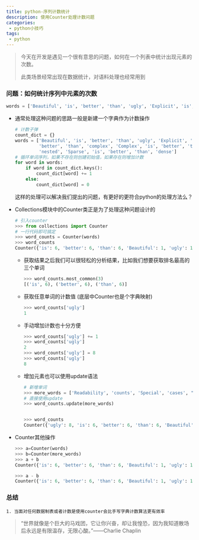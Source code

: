 ```yaml
---
title: python-序列计数统计
description: 使用Counter处理计数问题
categories:
 - python小技巧
tags:
 - python
---
```


> 今天在开发是遇见一个很有意思的问题，如何在一个列表中统计出现元素的次数。
>
> 此类场景经常出现在数据统计，对语料处理也经常用到

### 问题：如何统计序列中元素的次数

```python
words = ['Beautiful', 'is', 'better', 'than', 'ugly', 'Explicit', 'is', 'better', 'than', 'implicit', 'Simple', 'is', 'better', 'than', 'complex', 'Complex', 'is', 'better', 'than', 'complicated', 'Flat', 'is', 'better', 'than', 'nested', 'Sparse', 'is', 'better', 'than', 'dense']

```

- 通常处理这种问题的思路一般是新建一个字典作为计数操作

  ```python
  # 计数子弹
  count_dict = {}
  words = ['Beautiful', 'is', 'better', 'than', 'ugly', 'Explicit', 'is', 'better', 'than', 'implicit', 'Simple', 'is',
           'better', 'than', 'complex', 'Complex', 'is', 'better', 'than', 'complicated', 'Flat', 'is', 'better', 'than',
           'nested', 'Sparse', 'is', 'better', 'than', 'dense']
  # 循环单词序列，如果不存在则创建初始值，如果存在则增加计数
  for word in words:
      if word in count_dict.keys():
          count_dict[word] += 1
      else:
          count_dict[word] = 0
  ```

  这样的处理可以解决我们提出的问题，有更好的更符合python的处理方法么？

- Collections模块中的Counter类正是为了处理这种问题设计的

  ```python
  # 引入counter
  >>> from collections import Counter
  # 一行代码即可搞定
  >>> word_counts = Counter(words)
  >>> word_counts
  Counter({'is': 6, 'better': 6, 'than': 6, 'Beautiful': 1, 'ugly': 1, 'Explicit': 1, 'implicit': 1, 'Simple': 1, 'complex': 1, 'Complex': 1, 'complicated': 1, 'Flat': 1, 'nested': 1, 'Sparse': 1, 'dense': 1})
  ```

  - 获取结果之后我们可以很轻松的分析结果，比如我们想要获取排名最高的三个单词

    ```python
    >>> word_counts.most_common(3)
    [('is', 6), ('better', 6), ('than', 6)]
    ```

  - 获取任意单词的计数值 (底层中Counter也是个字典映射)

    ```python
    >>> word_counts['ugly']
    1
    ```

  - 手动增加计数也十分方便

    ```python
    >>> word_counts['ugly'] += 1
    >>> word_counts['ugly']
    2
    >>> word_counts['ugly'] = 8
    >>> word_counts['ugly']
    8
    ```

  - 增加元素也可以使用update语法

    ```python
    # 新增单词
    >>> more_words = ['Readability', 'counts', 'Special', 'cases', "aren't", 'special', 'enough', 'to', 'break', 'the', 'rules', 'Although', 'practicality', 'beats', 'purity', 'Errors', 'should', 'never', 'pass', 'silently', 'Unless', 'explicitly', 'silenced']
    # 直接使用update
    >>> word_counts.update(more_words)
    
    
    >>> word_counts
    Counter({'ugly': 8, 'is': 6, 'better': 6, 'than': 6, 'Beautiful': 1, 'Explicit': 1, 'implicit': 1, 'Simple': 1, 'complex': 1, 'Complex': 1, 'complicated': 1, 'Flat': 1, 'nested': 1, 'Sparse': 1, 'dense': 1, 'Readability': 1, 'counts': 1, 'Special': 1, 'cases': 1, "aren't": 1, 'special': 1, 'enough': 1, 'to': 1, 'break': 1, 'the': 1, 'rules': 1, 'Although': 1, 'practicality': 1, 'beats': 1, 'purity': 1, 'Errors': 1, 'should': 1, 'never': 1, 'pass': 1, 'silently': 1, 'Unless': 1, 'explicitly': 1, 'silenced': 1})
    
    ```

- Counter其他操作

  ```python
  >>> a=Counter(words)
  >>> b=Counter(more_words)
  >>> a + b
  Counter({'is': 6, 'better': 6, 'than': 6, 'Beautiful': 1, 'ugly': 1, 'Explicit': 1, 'implicit': 1, 'Simple': 1, 'complex': 1, 'Complex': 1, 'complicated': 1, 'Flat': 1, 'nested': 1, 'Sparse': 1, 'dense': 1, 'Readability': 1, 'counts': 1, 'Special': 1, 'cases': 1, "aren't": 1, 'special': 1, 'enough': 1, 'to': 1, 'break': 1, 'the': 1, 'rules': 1, 'Although': 1, 'practicality': 1, 'beats': 1, 'purity': 1, 'Errors': 1, 'should': 1, 'never': 1, 'pass': 1, 'silently': 1, 'Unless': 1, 'explicitly': 1, 'silenced': 1})
  
  >>> a - b
  Counter({'is': 6, 'better': 6, 'than': 6, 'Beautiful': 1, 'ugly': 1, 'Explicit': 1, 'implicit': 1, 'Simple': 1, 'complex': 1, 'Complex': 1, 'complicated': 1, 'Flat': 1, 'nested': 1, 'Sparse': 1, 'dense': 1})
  ```

  

### 总结

	1. 当面对任何数据制表或者计数是使用counter会比手写字典计数算法更有效率





>  “世界就像是个巨大的马戏团，它让你兴奋，却让我惶恐，因为我知道散场后永远是有限温存，无限心酸。”——Charlie Chaplin 